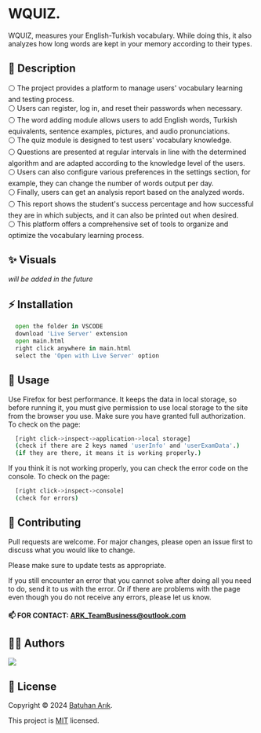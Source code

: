 ﻿# WQUIZ.

WQUIZ, measures your English-Turkish vocabulary. While doing this, it also analyzes how long words are kept in your memory according to their types.

## 📄 Description

⚪ The project provides a platform to manage users' vocabulary learning and testing process.  
    ⚪ Users can register, log in, and reset their passwords when necessary.  
    ⚪ The word adding module allows users to add English words, Turkish equivalents, sentence examples, pictures, and audio pronunciations.  
    ⚪ The quiz module is designed to test users' vocabulary knowledge.  
    ⚪ Questions are presented at regular intervals in line with the determined algorithm and are adapted according to the knowledge level of the users.  
    ⚪ Users can also configure various preferences in the settings section, for example, they can change the number of words output per day.  
    ⚪ Finally, users can get an analysis report based on the analyzed words.  
    ⚪ This report shows the student's success percentage and how successful they are in which subjects, and it can also be printed out when desired.  
    ⚪ This platform offers a comprehensive set of tools to organize and optimize the vocabulary learning process.

## ✨ Visuals

*will be added in the future*

## ⚡ Installation

```python
  open the folder in VSCODE
  download 'Live Server' extension
  open main.html
  right click anywhere in main.html
  select the 'Open with Live Server' option
```

## 🚀 Usage

Use Firefox for best performance.
It keeps the data in local storage, so before running it, you must give permission to use local storage to the site from the browser you use.
Make sure you have granted full authorization. To check on the page:
```bash
  [right click->inspect->application->local storage]
  (check if there are 2 keys named 'userInfo' and 'userExamData'.)
  (if they are there, it means it is working properly.) 
```
If you think it is not working properly, you can check the error code on the console. To check on the page:
```bash
  [right click->inspect->console]
  (check for errors)
```

## 🤝 Contributing

Pull requests are welcome. For major changes, please open an issue first
to discuss what you would like to change.

Please make sure to update tests as appropriate.

If you still encounter an error that you cannot solve after doing all you need to do, send it to us with the error.
Or if there are problems with the page even though you do not receive any errors, please let us know.

#### 📫 FOR CONTACT:   ARK_TeamBusiness@outlook.com

## 👨‍💻 Authors

<a href="https://github.com/BatuhanARK/WQUIZ./graphs/contributors">
  <img src="https://contrib.rocks/image?repo=BatuhanARK/WQUIZ." />
</a>

## 📝 License

Copyright © 2024 [Batuhan Arık](https://github.com/BatuhanARK).

This project is [MIT](https://github.com/BatuhanARK/WQUIZ./blob/main/LICENSE.txt) licensed.
